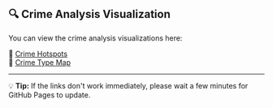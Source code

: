 ## 🔍 Crime Analysis Visualization

You can view the crime analysis visualizations here:

📍 [Crime Hotspots](https://Katieneil123.github.io/Katieneil123-ChicagoCrimePrediction/plots/crime_hotspots.html)  
📍 [Crime Type Map](https://Katieneil123.github.io/Katieneil123-ChicagoCrimePrediction/plots/crime_type_map.html)

---
💡 **Tip:** If the links don't work immediately, please wait a few minutes for GitHub Pages to update.
